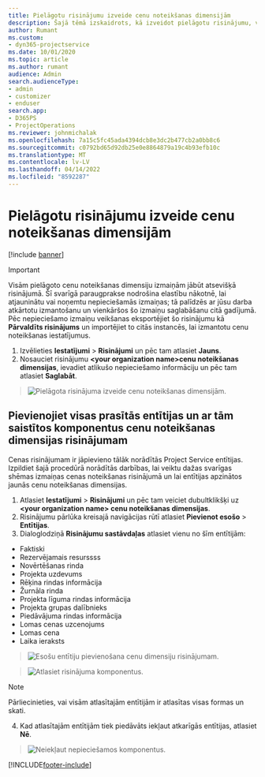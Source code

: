 ```yaml
---
title: Pielāgotu risinājumu izveide cenu noteikšanas dimensijām
description: Šajā tēmā izskaidrots, kā izveidot pielāgotu risinājumu, veidojot pielāgotas cenu noteikšanas dimensijas.
author: Rumant
ms.custom:
- dyn365-projectservice
ms.date: 10/01/2020
ms.topic: article
ms.author: rumant
audience: Admin
search.audienceType:
- admin
- customizer
- enduser
search.app:
- D365PS
- ProjectOperations
ms.reviewer: johnmichalak
ms.openlocfilehash: 7a15c5fc45ada4394dcb8e3dc2b477cb2a0bb8c6
ms.sourcegitcommit: c0792bd65d92db25e0e8864879a19c4b93efb10c
ms.translationtype: MT
ms.contentlocale: lv-LV
ms.lasthandoff: 04/14/2022
ms.locfileid: "8592287"
---
```

# <a name="create-custom-solutions-for-pricing-dimensions"></a>Pielāgotu risinājumu izveide cenu noteikšanas dimensijām

[!include [banner](../includes/psa-now-project-operations.md)]

> [!IMPORTANT]
> Visām pielāgoto cenu noteikšanas dimensiju izmaiņām jābūt atsevišķā risinājumā. Šī svarīgā paraugprakse nodrošina elastību nākotnē, lai atjauninātu vai noņemtu nepieciešamās izmaiņas; tā palīdzēs ar jūsu darba atkārtotu izmantošanu un vienkāršos šo izmaiņu saglabāšanu citā gadījumā. Pēc nepieciešamo izmaiņu veikšanas eksportējiet šo risinājumu kā **Pārvaldīts risinājums** un importējiet to citās instancēs, lai izmantotu cenu noteikšanas iestatījumus.

1. Izvēlieties **Iestatījumi** > **Risinājumi** un pēc tam atlasiet **Jauns**. 
2. Nosauciet risinājumu **\<your organization name>cenu noteikšanas dimensijas**, ievadiet atlikušo nepieciešamo informāciju un pēc tam atlasiet **Saglabāt**.

> ![Pielāgota risinājuma izveide cenu noteikšanas dimensijām.](media/Creation-of-custom-pricing-dimension-solution.PNG)
  
## <a name="add-all-required-entities-and-related-components-to-the-pricing-dimension-solution"></a>Pievienojiet visas prasītās entītijas un ar tām saistītos komponentus cenu noteikšanas dimensijas risinājumam
Cenas risinājumam ir jāpievieno tālāk norādītās Project Service entītijas. Izpildiet šajā procedūrā norādītās darbības, lai veiktu dažas svarīgas shēmas izmaiņas cenas noteikšanas risinājumā un lai entītijas apzinātos jaunās cenu noteikšanas dimensijas.

1. Atlasiet **Iestatījumi** > **Risinājumi** un pēc tam veiciet dubultklikšķi uz **\<your organization name> cenu noteikšanas dimensijas**. 
2. Risinājumu pārlūka kreisajā navigācijas rūtī atlasiet **Pievienot esošo** > **Entītijas**.
3. Dialoglodziņā **Risinājumu sastāvdaļas** atlasiet vienu no šīm entītijām:

- Faktiski
- Rezervējamais resurssss
- Novērtēšanas rinda
- Projekta uzdevums
- Rēķina rindas informācija
- Žurnāla rinda
- Projekta līguma rindas informācija
- Projekta grupas dalībnieks
- Piedāvājuma rindas informācija
- Lomas cenas uzcenojums
- Lomas cena 
- Laika ieraksts 

> ![Esošu entītiju pievienošana cenu dimensiju risinājumam.](media/Existing-entities-to-PD-solution.png)

> ![Atlasiet risinājuma komponentus.](media/Dimension-Components.png)

> [!NOTE]
> Pārliecinieties, vai visām atlasītajām entītijām ir atlasītas visas formas un skati.

4. Kad atlasītajām entītijām tiek piedāvāts iekļaut atkarīgās entītijas, atlasiet **Nē**.

> ![Neiekļaut nepieciešamos komponentus.](media/Do-not-include-required.png)




[!INCLUDE[footer-include](../includes/footer-banner.md)]
